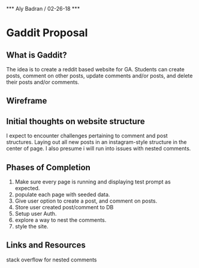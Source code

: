 *** Aly Badran / 02-26-18 ***

# Gaddit Proposal

## What is Gaddit?

The idea is to create a reddit based website for GA.
Students can create posts, comment on other posts, update comments and/or posts,
and delete their posts and/or comments.

## Wireframe



## Initial thoughts on website structure

I expect to encounter challenges pertaining to comment and post structures.
Laying out all new posts in an instagram-style structure in the center of page.
I also presume i will run into issues with nested comments.


## Phases of Completion

1. Make sure every page is running and displaying test prompt as expected.
2. populate each page with seeded data.
3. Give user option to create a post, and comment on posts.
4. Store user created post/comment to DB
5. Setup user Auth.
6. explore a way to nest the comments.
7. style the site.


## Links and Resources

stack overflow for nested comments
